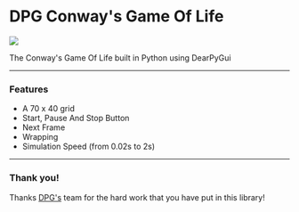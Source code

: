 # DPG Conway's Game Of Life

![](src/GMF.ico)

The Conway's Game Of Life built in Python using DearPyGui

---
### Features

- A 70 x 40 grid
- Start, Pause And Stop Button
- Next Frame
- Wrapping
- Simulation Speed (from 0.02s to 2s)

---
### Thank you!

Thanks [DPG's](https://github.com/hoffstadt/DearPyGui) team for the hard work that you have put in this library!
